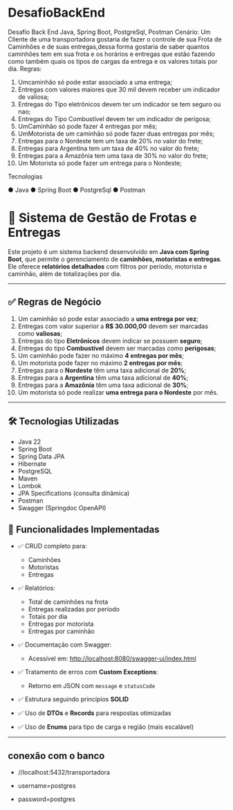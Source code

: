 # DesafioBackEnd

Desafio Back End Java, Spring Boot, PostgreSql, Postman
Cenário:
Um Cliente de uma transportadora gostaria de fazer o controle de sua Frota de
Caminhões e de suas entregas,dessa forma gostaria de saber quantos caminhões tem em
sua frota e os horários e entregas que estão fazendo como também quais os tipos de
cargas da entrega e os valores totais por dia.
Regras:

1. Umcaminhão só pode estar associado a uma entrega;
2. Entregas com valores maiores que 30 mil devem receber um indicador de valiosa;
3. Entregas do Tipo eletrônicos devem ter um indicador se tem seguro ou nao;
4. Entregas do Tipo Combustível devem ter um indicador de perigosa;
5. UmCaminhão só pode fazer 4 entregas por mês;
6. UmMotorista de um caminhão só pode fazer duas entregas por mês;
7. Entregas para o Nordeste tem um taxa de 20% no valor do frete;
8. Entregas para Argentina tem um taxa de 40% no valor do frete;
9. Entregas para a Amazônia tem uma taxa de 30% no valor do frete;
10. Um Motorista só pode fazer um entrega para o Nordeste;

Tecnologias

● Java
● Spring Boot ● PostgreSql ● Postman

# 🚛 Sistema de Gestão de Frotas e Entregas

Este projeto é um sistema backend desenvolvido em **Java com Spring Boot**, que permite o gerenciamento de **caminhões,
motoristas e entregas**. Ele oferece **relatórios detalhados** com filtros por período, motorista e caminhão, além de
totalizações por dia.

---

## ✅ Regras de Negócio

1. Um caminhão só pode estar associado a **uma entrega por vez**;
2. Entregas com valor superior a **R$ 30.000,00** devem ser marcadas como **valiosas**;
3. Entregas do tipo **Eletrônicos** devem indicar se possuem **seguro**;
4. Entregas do tipo **Combustível** devem ser marcadas como **perigosas**;
5. Um caminhão pode fazer no máximo **4 entregas por mês**;
6. Um motorista pode fazer no máximo **2 entregas por mês**;
7. Entregas para o **Nordeste** têm uma taxa adicional de **20%**;
8. Entregas para a **Argentina** têm uma taxa adicional de **40%**;
9. Entregas para a **Amazônia** têm uma taxa adicional de **30%**;
10. Um motorista só pode realizar **uma entrega para o Nordeste** por mês.

---

## 🛠️ Tecnologias Utilizadas

- Java 22
- Spring Boot
- Spring Data JPA
- Hibernate
- PostgreSQL
- Maven
- Lombok
- JPA Specifications (consulta dinâmica)
- Postman
- Swagger (Springdoc OpenAPI) 

## 🚧 Funcionalidades Implementadas

- ✅ CRUD completo para:
    - Caminhões
    - Motoristas
    - Entregas

- ✅ Relatórios:
    - Total de caminhões na frota
    - Entregas realizadas por período
    - Totais por dia
    - Entregas por motorista
    - Entregas por caminhão

- ✅ Documentação com Swagger:
    - Acessível em: [http://localhost:8080/swagger-ui/index.html](http://localhost:8080/swagger-ui/index.html)

- ✅ Tratamento de erros com **Custom Exceptions**:
    - Retorno em JSON com `message` e `statusCode`

- ✅ Estrutura seguindo princípios **SOLID**
- ✅ Uso de **DTOs** e **Records** para respostas otimizadas
- ✅ Uso de **Enums** para tipo de carga e região (mais escalável)

---

## conexão com o banco
- //localhost:5432/transportadora

- username=postgres

- password=postgres


